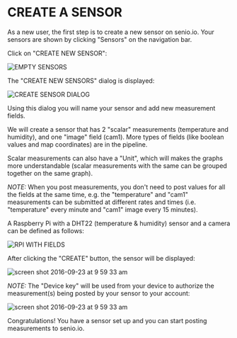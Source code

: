 # CREATE A SENSOR

As a new user, the first step is to create a new sensor on senio.io. Your sensors are shown by clicking "Sensors" on the navigation bar.

Click on "CREATE NEW SENSOR":

![EMPTY SENSORS](https://cloud.githubusercontent.com/assets/57994/18778448/99dc1b0e-8174-11e6-894a-e6750abb7b56.png)

The "CREATE NEW SENSORS" dialog is displayed:

![CREATE SENSOR DIALOG](https://cloud.githubusercontent.com/assets/57994/18778497/daf0cf40-8174-11e6-95c2-ccb531377cec.png)

Using this dialog you will name your sensor and add new measurement fields.

We will create a sensor that has 2 "scalar" measurements (temperature and humidity), and one "image" field (cam1). More types of fields (like boolean values and map coordinates) are in the pipeline.

Scalar measurements can also have a "Unit", which will makes the graphs more understandable (scalar measurements with the same can be grouped together on the same graph).

*NOTE:* When you post measurements, you don't need to post values for all the fields at the same time, e.g. the "temperature" and "cam1" measurements can be submitted at different rates and times (i.e. "temperature" every minute and "cam1" image every 15 minutes).

A Raspberry Pi with a DHT22 (temperature & humidity) sensor and a camera can be defined as follows:

![RPI WITH FIELDS](https://cloud.githubusercontent.com/assets/57994/18778505/e9585936-8174-11e6-95ac-c07854ada418.png)


After clicking the "CREATE" button, the sensor will be displayed:

![screen shot 2016-09-23 at 9 59 33 am](https://cloud.githubusercontent.com/assets/57994/18778515/011d3ec4-8175-11e6-9432-a47199d9a57d.png)

*NOTE:* The "Device key" will be used from your device to authorize the measurement(s) being posted by your sensor to your account:

![screen shot 2016-09-23 at 9 59 33 am](https://cloud.githubusercontent.com/assets/57994/18778723/09144cb6-8176-11e6-87b6-9a291fc4a8ea.png)

Congratulations! You have a sensor set up and you can start posting measurements to senio.io.

